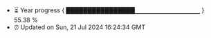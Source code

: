 - ⏳ Year progress { ████████████████▁▁▁▁▁▁▁▁▁▁▁▁▁▁ } 55.38 %
- ⏰ Updated on Sun, 21 Jul 2024 16:24:34 GMT


